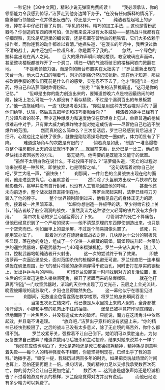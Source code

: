 　　一秒记住【3Q中文网】，精彩小说无弹窗免费阅读！
　　“我必须承认，你的领悟能力令我感到惊讶，”洁萝走到他身边蹲下身子，“在没有任何解释的情况下，能够自行领悟这一点并做出反击的，你还是头一个。”
　　纯洁者捡起地上的步枪，捧在手中仔细打量了片刻，“罕见的材料，精巧的加工手法……这也是雪粉武器吗？你创造的东西的确可怕，但对我来说并没有太多威胁——整场战斗我都有在仔细观察，无论是坑道里的细长管，还是布置在营地后的粗铁管，它们大多依赖于操作者，而你连我的动作都难以看清。”她摇头道，“在漫长的年月中，我吞没过数不清的战士，其中还包括一位超凡者，你是赢不了我的。”
　　忽然，一个绿色的塑料盒出现在两人之间。
　　巨大的爆炸声瞬间响彻楼顶，教室玻璃应声而碎，甚至整块楼板都被炸开了一个洞口，横扫一切的气流将破旧的楼梯间铁门掀翻在地。
　　“不是我领悟力强，而是你的舞台布置实在太拙劣了！”罗兰重新出现在天台一角。他大口大口的喘着气，刚才的剧痛仍然记忆犹新。现在他才知道，那些被砍断手脚的家伙们死前是什么样的感受，实在忍不下去了，他才“制造”出一包炸药，将自己和洁萝同时炸得粉碎。
　　“拙劣？”新生的洁萝挑眉道，“这可是你的记忆。”
　　“但却是由你的能力创造出来的，要知道傍晚六点是校园最热闹的时段，操场上怎么可能一个人都没有？看似精致，不过是个漏洞百出的布景板罢了。”他一边拖延时间，一边飞快思考着对策，“你就是用这种方式吞噬对手的？逼他们绝望、认输，然后乖乖把学识和技巧奉献给你？”
　　纯洁者的身手已经有了几分超凡者的影子，至少这种爆发力和速度他仅在灰烬身上见过，单靠普通的枪械很难击中对手，只有靠大威力的爆炸物才能对她造成伤害——尽管他自己也逃不脱爆炸的范围。
　　然而真的这么简单么？三次复活后，罗兰已经感到背后泌出了细汗，心跳也比之前快了很多，就像是刚绕着操场跑完一圈似的，体力明显有了下降。
　　难道这场角斗的次数是有限的？
　　倘若真是如此，“制造”一堆高爆物将整个楼房都炸上天的做法就行不通了……就目前来看，比分已是一比三，他必须尽快找出扳回劣势的方法。
　　毫无疑问，他需要的是既能攻又能守的武器。
　　“虽然不太明白你在说什么，不过投降不好么？”洁萝偏头道，“死亡的过程对谁来说都是一种煎熬，即使放弃，也是明智之举。”
　　“这句话留着对你自己说吧，”罗兰大吼一声，“钢铁侠！”
　　刹那间，一件红色的金属战衣出现在他的面前，他走进战衣背后，心里默念着——
　　然而除了头盔前方出现一片狭窄的视频影像外，盔甲并没有自行封闭，也没有人工智能回应他的呼唤。
　　甚至他还未向前迈步，整个战衣就径直摔倒在地。
　　等罗兰爬起来时，洁萝已经将刀刃斩入了他的脖子。
　　整个世界顿时颠倒过来，他看见自己的身体正无力的跪倒，接着被一片黑暗笼罩。
　　“如果你想创造一件板甲的话，至少得给它按上关节，”纯洁者敲了敲空洞洞的战衣，“虽然我认为这种镂空又轻薄的铁片没有太多作用。”
　　第四次复活的罗兰心里猛得沉了下来。
　　尽管刚才的死亡不算痛苦，但他已经意识到了一个严峻的现实——他不清楚原理的东西即使创造出来，也只是一个空壳而已。例如面甲上的显示屏，不过是个简易摄像头罢了。
　　该死，只能用笨办法了。
　　趁着对方还在琢磨金属战衣之际，几块厚达十公分的钢板凭空显现，落在他的身边，组成了一个仅供一人躲藏的碉堡。碉堡顶端升起一台带防护的遥控武器站，搭载武器为一门40毫米榴弹机枪。罗兰一头钻入其中，锁上入口，控制武器站朝纯洁者开火射击。
　　这一次的尝试终于有了效果。
　　即使洁萝再一次逼近堡垒处，面对范围杀伤的枪榴弹也避无可避，罗兰径直把一连串榴弹轰在碉堡周围，纷飞的破片将她的身体洞穿得千疮百孔，同时击打在厚实的钢板上，发出乒乒乓乓的声响。
　　可惜罗兰没能第一时间找到对方的复活位置，重生后的纯洁者迅速撤入楼梯间死角，躲开了紧跟而来的杀爆榴弹。
　　就在他打算再“制造”一门攻坚武器时，渐暗的天空中出现了万丈光芒，云层之上金光流转，晚霞被耀眼的流苏取代，夕阳也显得黯然失色。
　　这一幕他似乎在哪里见过——
　　刹那间，无数道金色雷霆落在教学楼顶，将罗兰的身影瞬间吞没！
　　……
　　当第五次死亡结束时，他已像是从水里捞上来的人似的，全身都被冷汗浸透，小腿和手臂的肌肉止不住的抽搐。
　　堡垒已被神意符印彻底熔毁，但地面除了一片焦黑外，并没有造成太大的破坏。只能说，魔力在这场角斗中依然起效，并且毫不讲道理。
　　“放弃吧，”洁萝出乎意料的没有紧逼上来，“你的精神已经快到极限了，之后的战斗已没有太多意义，除了无止境的痛苦外，你什么都得不到。
　　罗兰咬紧牙关，强撑着不让自己倒下。她明明可以乘胜追击，为何反复要求自己放弃？难道次数用尽后被杀和主动投降，结果对她来说并不一样？
　　“你现在应该也明白了，无论是造物还是死亡都会损耗精神，精神耗尽则意味着失败——每个人的精神强度各不相同，你能坚持到现在，已经出乎了我的意料。”她摊手道，“顺便一提，我经历过两百多年的时光，如果把灵魂战场里的时间也算上，恐怕还要再翻上一倍。换句话说，我的精神力足以支撑我承受数百次死亡，你的努力只会让自己更加绝望。”
　　数百次……这到底是虚张声势还是坦诚相告？不过看她游刃有余的模样，罗兰隐隐觉得对方并没有说谎。
　　而他已经没有多少精力可以耗费了。